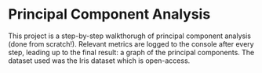 # Principal Component Analysis
This project is a step-by-step walkthorugh of principal component analysis (done from scratch!). Relevant metrics are logged to the console after every step, leading up to the final result: a graph of the principal components. The dataset used was the Iris dataset which is open-access.
